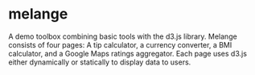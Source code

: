# melange
A demo toolbox combining basic tools with the d3.js library. Melange consists of four pages: A tip calculator, a currency converter, a BMI calculator, and a Google Maps ratings aggregator. Each page uses d3.js either dynamically or statically to display data to users.
